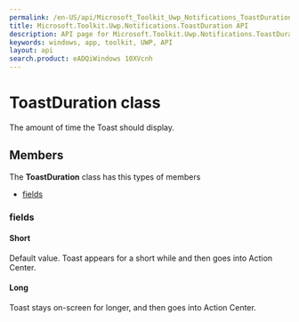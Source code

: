 ```yaml
---
permalink: /en-US/api/Microsoft_Toolkit_Uwp_Notifications_ToastDuration.htm
title: Microsoft.Toolkit.Uwp.Notifications.ToastDuration API 
description: API page for Microsoft.Toolkit.Uwp.Notifications.ToastDuration
keywords: windows, app, toolkit, UWP, API
layout: api
search.product: eADQiWindows 10XVcnh
---
```



# ToastDuration class

The amount of time the Toast should display.

## Members

The **ToastDuration** class has this types of members

* [fields](#fields)

### fields

#### Short

Default value. Toast appears for a short while and then goes into Action Center.



#### Long

Toast stays on-screen for longer, and then goes into Action Center.


